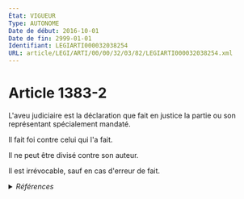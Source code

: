 ```yaml
---
État: VIGUEUR
Type: AUTONOME
Date de début: 2016-10-01
Date de fin: 2999-01-01
Identifiant: LEGIARTI000032038254
URL: article/LEGI/ARTI/00/00/32/03/82/LEGIARTI000032038254.xml
---
```


<h1>Article 1383-2</h1>

L'aveu judiciaire est la déclaration que fait en justice la partie ou son
représentant spécialement mandaté.<br />

Il fait foi contre celui qui l'a fait.<br />

Il ne peut être divisé contre son auteur.<br />

Il est irrévocable, sauf en cas d'erreur de fait.


<details>
  <summary><em>Références</em></summary>

  <h2>Articles faisant référence à l'article</h2>
  
  <ul>
    <li>
      <a href="https://legal.tricoteuses.fr//redirection/LEGIARTI000032006595?vers=git&vers=legifrance">Ordonnance n° 2016-131 du 10 février 2016 portant réforme du droit des contrats, du régime général et de la preuve des obligations - article 4 ENTIEREMENT_MODIF</a> CREE source
    </li>
  </ul>
  
  <h2>Références faites par l'article</h2>
  
  <ul>
    <li>
      2016-02-10 CREE cible <a href="https://legal.tricoteuses.fr//redirection/LEGIARTI000032006595?vers=git&vers=legifrance">Ordonnance n° 2016-131 du 10 février 2016 portant réforme du droit des contrats, du régime général et de la preuve des obligations - article 4 ENTIEREMENT_MODIF</a>
    </li>
    <li>
      2999-01-01 CONCORDANCE source <a href="https://legal.tricoteuses.fr//redirection/LEGIARTI000006438380?vers=git&vers=legifrance">Code civil - article 1356 AUTONOME MODIFIE, en vigueur du 1804-03-21 au 2016-10-01</a>
    </li>
  </ul>
</details>
